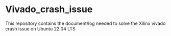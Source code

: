 # Vivado_crash_issue
This repository contains the document/log needed to solve the Xilinx vivado crash issue on Ubuntu 22.04 LTS
